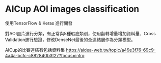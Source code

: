 # AICup AOI images classification
使用TensorFlow & Keras 進行開發

對AOI圖片進行分類，有正常與5種瑕疵類別，使用翻轉增量增加資料量、Cross Validation進行驗證，修改DenseNet最後的全連結層作為分類模型。

AICup的比賽連結有包括資料集 https://aidea-web.tw/topic/a49e3f76-69c9-4a4a-bcfc-c882840b3f27?focus=intro
